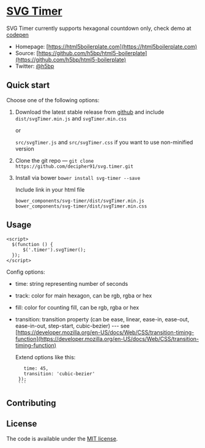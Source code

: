 # [SVG Timer](http://codepen.io/decipher91/pen/rMXYRV)


SVG Timer currently supports hexagonal countdown only, check demo at [codepen](http://codepen.io/decipher91/pen/rMXYRV)

* Homepage: [https://html5boilerplate.com](https://html5boilerplate.com)
* Source: [https://github.com/h5bp/html5-boilerplate](https://github.com/h5bp/html5-boilerplate)
* Twitter: [@h5bp](https://twitter.com/h5bp)


## Quick start

Choose one of the following options:

1. Download the latest stable release from
   [github](https://github.com/decipher91/svg.timer/archive/master.zip)
   and include
   `dist/svgTimer.min.js` and `svgTimer.min.css`

   or
   
   `src/svgTimer.js` and `src/svgTimer.css` if you want to use non-minified version

2. Clone the git repo
   — `git clone https://github.com/decipher91/svg.timer.git`

3. Install via bower
   `bower install svg-timer --save`

   Include link in your html file

   `bower_components/svg-timer/dist/svgTimer.min.js`
   `bower_components/svg-timer/dist/svgTimer.min.css`



## Usage

```<div class="timer">
<script>
  $(function () {
      $('.timer').svgTimer();
  });
</script>
```

Config options:

* time: string representing number of seconds
* track: color for main hexagon, can be rgb, rgba or hex
* fill: color for counting fill, can be rgb, rgba or hex
* transition: transition property (can be ease, linear, ease-in, ease-out, ease-in-out, step-start, cubic-bezier) --- see
     [https://developer.mozilla.org/en-US/docs/Web/CSS/transition-timing-function](https://developer.mozilla.org/en-US/docs/Web/CSS/transition-timing-function)

  Extend options like this:
     ```$('.svg-test').countDown({
        time: 45,
        transition: 'cubic-bezier'
      });
      ```

## Contributing



## License

The code is available under the [MIT license](LICENSE.txt).
